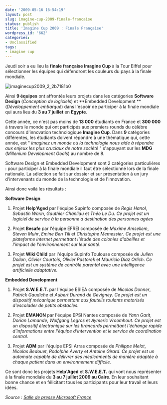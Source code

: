 ```yaml
---
date: '2009-05-16 16:54:19'
layout: post
slug: imagine-cup-2009-finale-francaise
status: publish
title: 'Imagine Cup 2009 : Finale Française'
wordpress_id: '662'
categories:
- Unclassified
tags:
- imagine cup
---
```


Jeudi soir a eu lieu la **finale française Imagine Cup** à la Tour Eiffel pour sélectionner les équipes qui défendront les couleurs du pays à la finale mondiale.







![imaginecup2009_2_2b7181b0](http://blog.kdecherf.com/wp-content/uploads/2009/05/imaginecup2009_2_2b7181b0.png)







Ainsi **9 équipes** ont affrontés leurs projets dans les catégories **Software Design** (_Conception de logiciels_) et **Embedded Development **(_Développement embarqué_) dans l'espoir de participer à la finale mondiale qui aura lieu du **3 au 7 juillet** en **Egypte**.





Cette année, ce n'est pas moins de **13 000** étudiants en France et **300 000** à travers le monde qui ont participés aux premiers rounds du célèbre concours d'innovation technologique **Imagine Cup**. Dans **9** catégories différentes, les étudiants doivent répondre à une thématique qui, cette année, est " _imaginez un monde où la technologie nous aide à répondre aux enjeux les plus  cruciaux de notre société_ " s'appuyant sur les **MDG** (_Millenium Development Goals_) au nombre de 8.




Software Design et Embedded Development sont 2 catégories particulières : pour participer à la finale mondiale il faut être sélectionné lors de la finale nationale. La sélection se fait sur dossier et sur présentation à un jury d'intervenants du monde de la technologie et de l'innovation.




Ainsi donc voilà les résultats :







**Software Design**





	
  1. Projet **Help'Aged** par l'équipe Supinfo composée de _Regis Hanol_, _Sebastin Warin_, _Gauthier Chanliau_ et _Théo Le Du_. _Ce projet est un logiciel de service à la personne à destination des personnes agées_

	
  2. Projet **Besafe** par l'équipe EFREI composée de _Maxime Amsellem_, _Steven Muhr_, _Emine Ben Tili_ et _Christophe Memessier_. _Ce projet est une plateforme internet permettant l'étude des colonies d'abeilles et l'impact de l'environnement sur leur santé._

	
  3. Projet **Wiki Child** par l'équipe Supinfo Toulouse composée de _Julien Dollon_, _Olivier Courtois_, _Olivier Pastorek_ et _Mauricio Diaz Orlich_. _Ce projet est un système de contrôle parental avec une intelligence artificielle adaptative._







**Embedded Development**





	
  1. Projet **S.W.E.E.T.** par l'équipe ESIEA composée de _Nicolas Donner_, _Patrick Gaudiche_ et _Aubert Durand de Gevigney_. _Ce projet est un dispositif mécanique permettant aux fauteils roulants motorisés d'escalader de petits obstacles._

	
  2. Projet **EMANON** par l'équipe EPSI Nantes composée de _Yann Garit_, _Dorian Lamande_, _Wolfgang Legros_ et _Aymeric Vroomhout_. _Ce projet est un dispositif électronique sur les brancards permettant l'échange rapide d'informations entre l'équipe d'intervention et le service de coordination central._

	
  3. Projet **ADM** par l'équipe EPSI Arras composée de _Philippe Melot_, _Nicolas Bedouet_, _Rodolphe Averty_ et _Antoine Girard_. _Ce projet est un automate capable de délivrer des médicaments de manière adaptée à chaque patient dans un environnement difficile._







Ce sont donc les projets **Help'Aged** et **S.W.E.E.T.** qui vont nous représenter à la finale mondiale du **3 au 7 juillet 2009 au Caire**. En leur souhaitant bonne chance et en félicitant tous les participants pour leur travail et leurs idées.







_Source : [Salle de presse Microsoft France](http://www.microsoft.com/France/InformationsPresse/Fiche-Communique.aspx?EID=79355aa6-22a4-462f-abdd-402fc6da7e61)_




